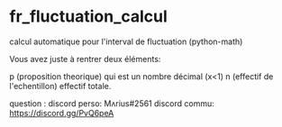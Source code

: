 # fr_fluctuation_calcul
calcul automatique pour l'interval de fluctuation (python-math)

Vous avez juste à rentrer deux éléments:

p (proposition theorique) qui est un nombre décimal (x<1)
n (effectif de l'echentillon) effectif totale.

question :
discord perso: Mʌrius#2561
discord commu: https://discord.gg/PvQ6peA
